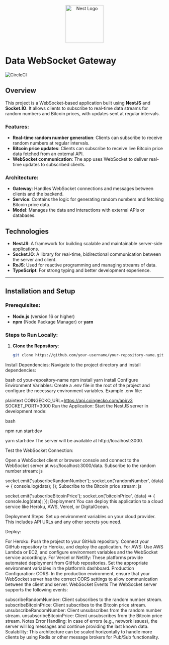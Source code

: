 <p align="center">
  <a href="http://nestjs.com/" target="blank"><img src="https://nestjs.com/img/logo-small.svg" width="120" alt="Nest Logo" /></a>
</p>

# Data WebSocket Gateway

![CircleCI](https://img.shields.io/circleci/build/github/nestjs/nest/master?token=abc123def456)

## Overview

This project is a WebSocket-based application built using **NestJS** and **Socket.IO**. It allows clients to subscribe to real-time data streams for random numbers and Bitcoin prices, with updates sent at regular intervals.

### Features:
- **Real-time random number generation**: Clients can subscribe to receive random numbers at regular intervals.
- **Bitcoin price updates**: Clients can subscribe to receive live Bitcoin price data fetched from an external API.
- **WebSocket communication**: The app uses WebSocket to deliver real-time updates to subscribed clients.

### Architecture:
- **Gateway**: Handles WebSocket connections and messages between clients and the backend.
- **Service**: Contains the logic for generating random numbers and fetching Bitcoin price data.
- **Model**: Manages the data and interactions with external APIs or databases.

## Technologies
- **NestJS**: A framework for building scalable and maintainable server-side applications.
- **Socket.IO**: A library for real-time, bidirectional communication between the server and client.
- **RxJS**: Used for reactive programming and managing streams of data.
- **TypeScript**: For strong typing and better development experience.

---

## Installation and Setup

### Prerequisites:
- **Node.js** (version 16 or higher)
- **npm** (Node Package Manager) or **yarn**

### Steps to Run Locally:

1. **Clone the Repository**:
   ```bash
   git clone https://github.com/your-username/your-repository-name.git
Install Dependencies: Navigate to the project directory and install dependencies:

bash
cd your-repository-name
npm install
yarn install
Configure Environment Variables: Create a .env file in the root of the project and configure the necessary environment variables. Example .env file:

plaintext
COINGECKO_URL=https://api.coingecko.com/api/v3
SOCKET_PORT=3000
Run the Application: Start the NestJS server in development mode:

bash
 
npm run start:dev

yarn start:dev
The server will be available at http://localhost:3000.

Test the WebSocket Connection:

Open a WebSocket client or browser console and connect to the WebSocket server at ws://localhost:3000/data.
Subscribe to the random number stream:
js
 
socket.emit('subscribeRandomNumber');
socket.on('randomNumber', (data) => {
  console.log(data);
});
Subscribe to the Bitcoin price stream:
js
 
socket.emit('subscribeBitcoinPrice');
socket.on('bitcoinPrice', (data) => {
  console.log(data);
});
Deployment
You can deploy this application to a cloud service like Heroku, AWS, Vercel, or DigitalOcean.

Deployment Steps:
Set up environment variables on your cloud provider. This includes API URLs and any other secrets you need.

Deploy:

For Heroku:
Push the project to your GitHub repository.
Connect your GitHub repository to Heroku, and deploy the application.
For AWS:
Use AWS Lambda or EC2, and configure environment variables and the WebSocket service accordingly.
For Vercel or Netlify:
These platforms provide automated deployment from GitHub repositories. Set the appropriate environment variables in the platform’s dashboard.
Production Configuration:
CORS: In the production environment, ensure that your WebSocket server has the correct CORS settings to allow communication between the client and server.
WebSocket Events
The WebSocket server supports the following events:

subscribeRandomNumber: Client subscribes to the random number stream.
subscribeBitcoinPrice: Client subscribes to the Bitcoin price stream.
unsubscribeRandomNumber: Client unsubscribes from the random number stream.
unsubscribeBitcoinPrice: Client unsubscribes from the Bitcoin price stream.
Notes
Error Handling: In case of errors (e.g., network issues), the server will log messages and continue providing the last known data.
Scalability: This architecture can be scaled horizontally to handle more clients by using Redis or other message brokers for Pub/Sub functionality.
